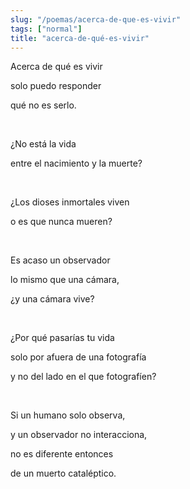 ```yaml
---
slug: "/poemas/acerca-de-que-es-vivir"
tags: ["normal"]
title: "acerca-de-qué-es-vivir"
---
```

Acerca de qué es vivir

solo puedo responder

qué no es serlo.

&nbsp;

¿No está la vida

entre el nacimiento y la muerte?

&nbsp;

¿Los dioses inmortales viven

o es que nunca mueren?

&nbsp;

Es acaso un observador

lo mismo que una cámara,

¿y una cámara vive?

&nbsp;

¿Por qué pasarías tu vida

solo por afuera de una fotografía

y no del lado en el que fotografíen?

&nbsp;

Si un humano solo observa,

y un observador no interacciona,

no es diferente entonces

de un muerto cataléptico.